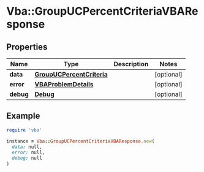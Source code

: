 # Vba::GroupUCPercentCriteriaVBAResponse

## Properties

| Name | Type | Description | Notes |
| ---- | ---- | ----------- | ----- |
| **data** | [**GroupUCPercentCriteria**](GroupUCPercentCriteria.md) |  | [optional] |
| **error** | [**VBAProblemDetails**](VBAProblemDetails.md) |  | [optional] |
| **debug** | [**Debug**](Debug.md) |  | [optional] |

## Example

```ruby
require 'vba'

instance = Vba::GroupUCPercentCriteriaVBAResponse.new(
  data: null,
  error: null,
  debug: null
)
```


